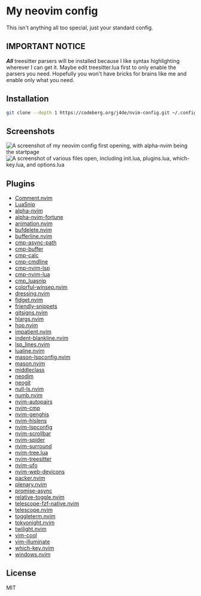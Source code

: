 # My neovim config

This isn't anything all too special, just your standard config.

## IMPORTANT NOTICE

***All*** treesitter parsers will be installed because I like syntax highlighting
wherever I can get it. Maybe edit treesitter.lua first to only enable the
parsers you need. Hopefully you won't have bricks for brains like me and enable
only what you need.

## Installation

```bash
git clone --depth 1 https://codeberg.org/j4de/nvim-config.git ~/.config/nvim && nvim
```

## Screenshots

![A screenshot of my neovim config first opening, with alpha-nvim
being the startpage](https://codeberg.org/j4de/nvim/raw/commit/a1918b76abc6d166e697b70082d8eec285dac7e9/assets/opening.jpg)
![A screenshot of various files open, including init.lua, plugins.lua,
which-key.lua, and options.lua](https://codeberg.org/j4de/nvim/raw/commit/a1918b76abc6d166e697b70082d8eec285dac7e9/assets/editing.jpg)

## Plugins

* [Comment.nvim](https://github.com/numToStr/Comment.nvim)
* [LuaSnip](https://github.com/L3MON4D3/LuaSnip)
* [alpha-nvim](https://github.com/goolord/alpha-nvim)
* [alpha-nvim-fortune](https://github.com/BlakeJC94/alpha-nvim-fortune)
* [animation.nvim](https://github.com/anuvyklack/animation.nvim)
* [bufdelete.nvim](https://github.com/famiu/bufdelete.nvim)
* [bufferline.nvim](https://github.com/akinsho/bufferline.nvim)
* [cmp-async-path](https://github.com/FelipeLema/cmp-async-path)
* [cmp-buffer](https://github.com/hrsh7th/cmp-buffer)
* [cmp-calc](https://github.com/hrsh7th/cmp-calc)
* [cmp-cmdline](https://github.com/hrsh7th/cmp-cmdline)
* [cmp-nvim-lsp](https://github.com/hrsh7th/cmp-nvim-lsp)
* [cmp-nvim-lua](https://github.com/hrsh7th/cmp-nvim-lua)
* [cmp_luasnip](https://github.com/saadparwaiz1/cmp_luasnip)
* [colorful-winsep.nvim](https://github.com/nvim-zh/colorful-winsep.nvim)
* [dressing.nvim](https://github.com/stevearc/dressing.nvim)
* [fidget.nvim](https://github.com/j-hui/fidget.nvim)
* [friendly-snippets](https://github.com/rafamadriz/friendly-snippets)
* [gitsigns.nvim](https://github.com/lewis6991/gitsigns.nvim)
* [hlargs.nvim](https://github.com/m-demare/hlargs.nvim)
* [hop.nvim](https://github.com/phaazon/hop.nvim)
* [impatient.nvim](https://github.com/lewis6991/impatient.nvim)
* [indent-blankline.nvim](https://github.com/lukas-reineke/indent-blankline.nvim)
* [lsp_lines.nvim](https://git.sr.ht/~whynothugo/lsp_lines.nvim)
* [lualine.nvim](https://github.com/nvim-lualine/lualine.nvim)
* [mason-lspconfig.nvim](https://github.com/williamboman/mason-lspconfig.nvim)
* [mason.nvim](https://github.com/williamboman/mason.nvim)
* [middleclass](https://github.com/anuvyklack/middleclass)
* [neodim](https://github.com/zbirenbaum/neodim)
* [neogit](https://github.com/TimUntersberger/neogit)
* [null-ls.nvim](https://github.com/jose-elias-alvarez/null-ls.nvim)
* [numb.nvim](https://github.com/nacro90/numb.nvim)
* [nvim-autopairs](https://github.com/windwp/nvim-autopairs)
* [nvim-cmp](https://github.com/hrsh7th/nvim-cmp)
* [nvim-genghis](https://github.com/chrisgrieser/nvim-genghis)
* [nvim-hlslens](https://github.com/kevinhwang91/nvim-hlslens)
* [nvim-lspconfig](https://github.com/neovim/nvim-lspconfig)
* [nvim-scrollbar](https://github.com/petertriho/nvim-scrollbar)
* [nvim-spider](https://github.com/chrisgrieser/nvim-spider)
* [nvim-surround](https://github.com/kylechui/nvim-surround)
* [nvim-tree.lua](https://github.com/nvim-tree/nvim-tree.lua)
* [nvim-treesitter](https://github.com/nvim-treesitter/nvim-treesitter)
* [nvim-ufo](https://github.com/kevinhwang91/nvim-ufo)
* [nvim-web-devicons](https://github.com/nvim-tree/nvim-web-devicons)
* [packer.nvim](https://github.com/wbthomason/packer.nvim)
* [plenary.nvim](https://github.com/nvim-lua/plenary.nvim)
* [promise-async](https://github.com/kevinhwang91/promise-async)
* [relative-toggle.nvim](https://github.com/cpea2506/relative-toggle.nvim)
* [telescope-fzf-native.nvim](https://github.com/nvim-telescope/telescope-fzf-native.nvim)
* [telescope.nvim](https://github.com/nvim-telescope/telescope.nvim)
* [toggleterm.nvim](https://github.com/akinsho/toggleterm.nvim)
* [tokyonight.nvim](https://github.com/folke/tokyonight.nvim)
* [twilight.nvim](https://github.com/folke/twilight.nvim)
* [vim-cool](https://github.com/romainl/vim-cool)
* [vim-illuminate](https://github.com/RRethy/vim-illuminate)
* [which-key.nvim](https://github.com/folke/which-key.nvim)
* [windows.nvim](https://github.com/anuvyklack/windows.nvim)

## License

MIT
